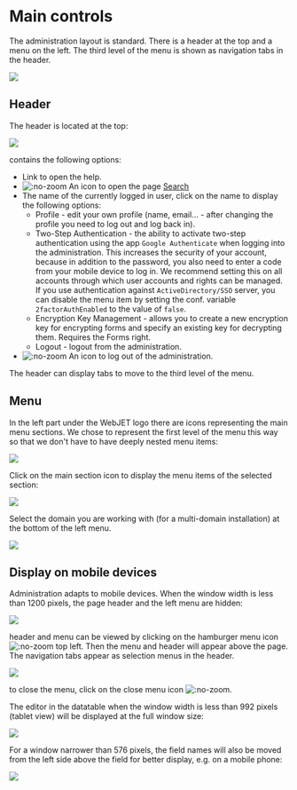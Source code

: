 # Main controls

The administration layout is standard. There is a header at the top and a menu on the left. The third level of the menu is shown as navigation tabs in the header.

![](welcome.png)

## Header

The header is located at the top:

![](header.png)

contains the following options:
- Link to open the help.
- ![](icon-search.png ":no-zoom") An icon to open the page [Search](search/README.md)
- The name of the currently logged in user, click on the name to display the following options:
  - Profile - edit your own profile (name, email... - after changing the profile you need to log out and log back in).
  - Two-Step Authentication - the ability to activate two-step authentication using the app `Google Authenticate` when logging into the administration. This increases the security of your account, because in addition to the password, you also need to enter a code from your mobile device to log in. We recommend setting this on all accounts through which user accounts and rights can be managed. If you use authentication against `ActiveDirectory/SSO` server, you can disable the menu item by setting the conf. variable `2factorAuthEnabled` to the value of `false`.
  - Encryption Key Management - allows you to create a new encryption key for encrypting forms and specify an existing key for decrypting them. Requires the Forms right.
  - Logout - logout from the administration.
- ![](icon-logoff.png ":no-zoom") An icon to log out of the administration.

The header can display tabs to move to the third level of the menu.

## Menu

In the left part under the WebJET logo there are icons representing the main menu sections. We chose to represent the first level of the menu this way so that we don't have to have deeply nested menu items:

![](menu-main-sections.png)

Click on the main section icon to display the menu items of the selected section:

![](menu-items.png)

Select the domain you are working with (for a multi-domain installation) at the bottom of the left menu.

![](domain-selector.png)

## Display on mobile devices

Administration adapts to mobile devices. When the window width is less than 1200 pixels, the page header and the left menu are hidden:

![](welcome-tablet.png)

header and menu can be viewed by clicking on the hamburger menu icon ![](icon-hamburger.png ":no-zoom") top left. Then the menu and header will appear above the page. The navigation tabs appear as selection menus in the header.

![](welcome-tablet-showmenu.png)

to close the menu, click on the close menu icon ![](icon-hamburger-show.png ":no-zoom").

The editor in the datatable when the window width is less than 992 pixels (tablet view) will be displayed at the full window size:

![](editor-tablet.png)

For a window narrower than 576 pixels, the field names will also be moved from the left side above the field for better display, e.g. on a mobile phone:

![](editor-phone.png)
